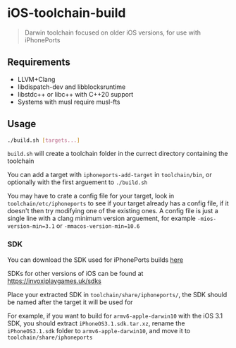 # iOS-toolchain-build

> Darwin toolchain focused on older iOS versions, for use with iPhonePorts

## Requirements

- LLVM+Clang
- libdispatch-dev and libblocksruntime
- libstdc++ or libc++ with C++20 support
- Systems with musl require musl-fts

## Usage

```sh
./build.sh [targets...]
```

`build.sh` will create a toolchain folder in the currect directory containing the toolchain

You can add a target with `iphoneports-add-target` in `toolchain/bin`, or optionally with the first arguement to `./build.sh`

You may have to crate a config file for your target, look in `toolchain/etc/iphoneports` to see if your target already has a config file, if it doesn't then try modifying one of the existing ones.
A config file is just a single line with a clang minimum version arguement, for example `-mios-version-min=3.1` or `-mmacos-version-min=10.6`

### SDK

You can download the SDK used for iPhonePorts builds [here](https://github.com/Un1q32/iphoneports-sdk/raw/master/iPhoneOS3.1.sdk.tar.xz)

SDKs for other versions of iOS can be found at https://invoxiplaygames.uk/sdks

Place your extracted SDK in `toolchain/share/iphoneports/`, the SDK should be named after the target it will be used for

For example, if you want to build for `armv6-apple-darwin10` with the iOS 3.1 SDK, you should extract `iPhoneOS3.1.sdk.tar.xz`, rename the `iPhoneOS3.1.sdk` folder to `armv6-apple-darwin10`, and move it to `toolchain/share/iphoneports`
